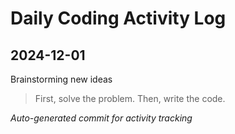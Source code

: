 # Daily Coding Activity Log

## 2024-12-01

Brainstorming new ideas

> First, solve the problem. Then, write the code.

*Auto-generated commit for activity tracking*
